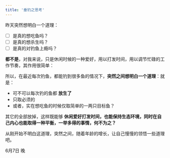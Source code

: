 ```yaml
---
title: '垂钓之思考'
---
```

 
昨天突然想明白一个道理：

- [ ] 是真的想吃鱼吗？
- [ ] 是真的想杀生吗？
- [ ] 是真的对钓鱼上瘾吗？

__都不是__，对我来说，只是休闲时候的一种爱好，用以打发时间，用以调节忙碌的工作节奏，其作用很简单：  

所以，在最近每次钓鱼，都能钓到很多鱼的情况下，__突然之间想明白一个道理__：就是：

 - 可不可以每次钓的鱼都 __放生了__
 - 只取必须的
 - 或者，实在想吃鱼的时候仅取简单的一两只目标鱼？

其它的全部放掉，这样既能够 __休闲爱好打发时间，也能保持生态环境，同时在自己内心也能取得一种平衡，一举多得的事情，何不为之？__

从刚开始不明白这道理，突然之间，随着年龄的增长，让自己慢慢的领悟一些道理吧。

6月7日 晚